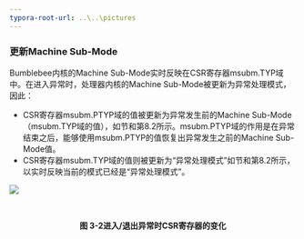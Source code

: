 ```yaml
---
typora-root-url: ..\..\pictures
---
```


### **更新Machine Sub-Mode**

Bumblebee内核的Machine Sub-Mode实时反映在CSR寄存器msubm.TYP域中。在进入异常时，处理器内核的Machine Sub-Mode被更新为异常处理模式，因此：

- CSR寄存器msubm.PTYP域的值被更新为异常发生前的Machine Sub-Mode（msubm.TYP域的值），如节和第8.2所示。msubm.PTYP域的作用是在异常结束之后，能够使用msubm.PTYP的值恢复出异常发生之前的Machine Sub-Mode值。
- CSR寄存器msubm.TYP域的值则被更新为“异常处理模式”如节和第8.2所示，以实时反映当前的模式已经是“异常处理模式”。



![](/../chapter3/3.4/3.4.7.assets/2.png)

​                                            **<center>图 3-2进入/退出异常时CSR寄存器的变化</center>**

